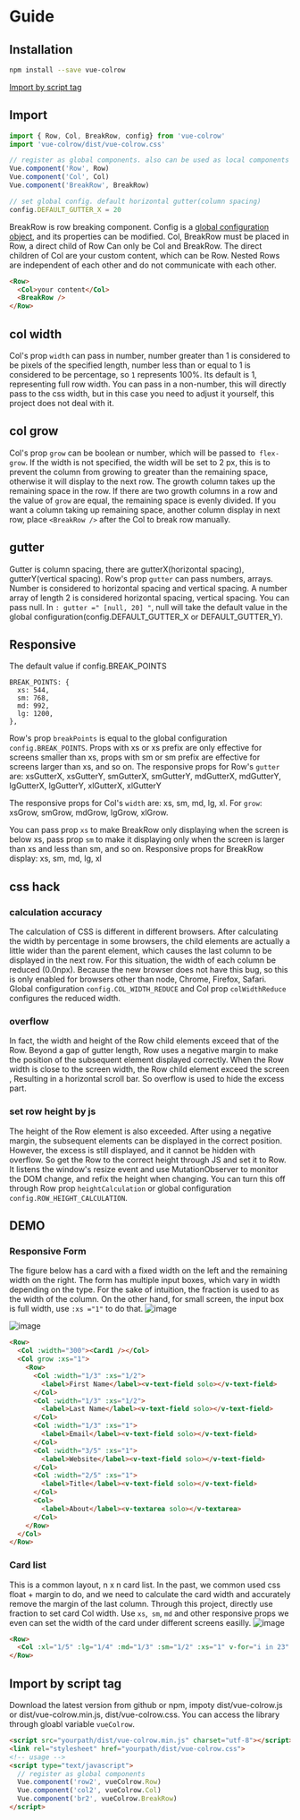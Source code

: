 # Guide
## Installation
```sh
npm install --save vue-colrow
```
[Import by script tag](#import-by-script-tag)
## Import
```js
import { Row, Col, BreakRow, config} from 'vue-colrow'
import 'vue-colrow/dist/vue-colrow.css'

// register as global components. also can be used as local components
Vue.component('Row', Row)
Vue.component('Col', Col)
Vue.component('BreakRow', BreakRow)

// set global config. default horizontal gutter(column spacing)
config.DEFAULT_GUTTER_X = 20
```
BreakRow is row breaking component. Config is a [global configuration object](api.md#config), and its properties can be modified. Col, BreakRow must be placed in Row, a direct child of Row Can only be Col and BreakRow. The direct children of Col are your custom content, which can be Row. Nested Rows are independent of each other and do not communicate with each other.
```html
<Row>
  <Col>your content</Col>
  <BreakRow />
</Row>
```

## col width
Col's prop `width` can pass in number, number greater than 1 is considered to be pixels of the specified length, number less than or equal to 1 is considered to be percentage, so `1` represents 100%. Its default is 1, representing full row width. You can pass in a non-number, this will directly pass to the css width, but in this case you need to adjust it yourself, this project does not deal with it.

## col grow
Col's prop `grow` can be boolean or number, which will be passed to` flex-grow`. If the width is not specified, the width will be set to 2 px, this is to prevent the column from growing to greater than the remaining space, otherwise it will display to the next row. The growth column takes up the remaining space in the row. If there are two growth columns in a row and the value of `grow` are equal, the remaining space is evenly divided. If you want a column taking up remaining space, another column display in next row, place `<BreakRow />` after the Col to break row manually.

## gutter
Gutter is column spacing, there are gutterX(horizontal spacing), gutterY(vertical spacing). Row's prop `gutter` can pass numbers, arrays. Number is considered to horizontal spacing and vertical spacing. A number array of length 2 is considered horizontal spacing, vertical spacing. You can pass null. In `: gutter =" [null, 20] "`, null will take the default value in the global configuration(config.DEFAULT_GUTTER_X or DEFAULT_GUTTER_Y).

## Responsive
The default value if config.BREAK_POINTS
```
BREAK_POINTS: {
  xs: 544,
  sm: 768,
  md: 992,
  lg: 1200,
},
```
Row's prop `breakPoints` is equal to the global configuration `config.BREAK_POINTS`. Props with xs or xs prefix are only effective for screens smaller than xs, props with sm or sm prefix are effective for screens larger than xs, and so on. The responsive props for Row's `gutter` are: xsGutterX, xsGutterY, smGutterX, smGutterY, mdGutterX, mdGutterY, lgGutterX, lgGutterY, xlGutterX, xlGutterY

The responsive props for Col's `width` are: xs, sm, md, lg, xl. For `grow`: xsGrow, smGrow, mdGrow, lgGrow, xlGrow.

You can pass prop `xs` to make BreakRow only displaying when the screen is below xs, pass prop `sm` to make it displaying only when the screen is larger than xs and less than sm, and so on. Responsive props for BreakRow display: xs, sm, md, lg, xl

## css hack

### calculation accuracy
The calculation of CSS is different in different browsers. After calculating the width by percentage in some browsers, the child elements are actually a little wider than the parent element, which causes the last column to be displayed in the next row. For this situation, the width of each column be reduced (0.0npx). Because the new browser does not have this bug, so this is only enabled for browsers other than node, Chrome, Firefox, Safari. Global configuration `config.COL_WIDTH_REDUCE` and Col prop `colWidthReduce` configures the reduced width.

### overflow
In fact, the width and height of the Row child elements exceed that of the Row. Beyond a gap of gutter length, Row uses a negative margin to make the position of the subsequent element displayed correctly. When the Row width is close to the screen width, the Row child element exceed the screen , Resulting in a horizontal scroll bar. So overflow is used to hide the excess part.

### set row height by js
The height of the Row element is also exceeded. After using a negative margin, the subsequent elements can be displayed in the correct position. However, the excess is still displayed, and it cannot be hidden with overflow. So get the Row to the correct height through JS and set it to Row. It listens the window's resize event and use MutationObserver to monitor the DOM change, and refix the height when changing. You can turn this off through Row prop `heightCalculation` or global configuration `config.ROW_HEIGHT_CALCULATION`.

## DEMO
### Responsive Form
The figure below has a card with a fixed width on the left and the remaining width on the right. The form has multiple input boxes, which vary in width depending on the type. For the sake of intuition, the fraction is used to as the width of the column. On the other hand, for small screen, the input box is full width,  use `:xs ="1"` to do that.
![image](https://github.com/phphe/vue-colrow/blob/master/public/colrow-form.png?raw=true)

![image](https://github.com/phphe/vue-colrow/blob/master/public/colrow-form-xs.png?raw=true)
```html
<Row>
  <Col :width="300"><Card1 /></Col>
  <Col grow :xs="1">
    <Row>
      <Col :width="1/3" :xs="1/2">
        <label>First Name</label><v-text-field solo></v-text-field>
      </Col>
      <Col :width="1/3" :xs="1/2">
        <label>Last Name</label><v-text-field solo></v-text-field>
      </Col>
      <Col :width="1/3" :xs="1">
        <label>Email</label><v-text-field solo></v-text-field>
      </Col>
      <Col :width="3/5" :xs="1">
        <label>Website</label><v-text-field solo></v-text-field>
      </Col>
      <Col :width="2/5" :xs="1">
        <label>Title</label><v-text-field solo></v-text-field>
      </Col>
      <Col>
        <label>About</label><v-textarea solo></v-textarea>
      </Col>
    </Row>
  </Col>
</Row>
```

### Card list
This is a common layout, n x n card list. In the past, we common used css float + margin to do, and we need to calculate the card width and accurately remove the margin of the last column. Through this project, directly use fraction to set card Col width. Use `xs`,` sm`, `md` and other responsive props we even can set the width of the card under different screens easilly.
![image](https://github.com/phphe/vue-colrow/blob/master/public/colrow-list.png?raw=true)
```html
<Row>
  <Col :xl="1/5" :lg="1/4" :md="1/3" :sm="1/2" :xs="1" v-for="i in 23" :key="i+'card'"><Card1 /></Col>
</Row>
```
## Import by script tag
Download the latest version from github or npm, impoty dist/vue-colrow.js or dist/vue-colrow.min.js, dist/vue-colrow.css. You can access the library through gloabl variable `vueColrow`.
```html
<script src="yourpath/dist/vue-colrow.min.js" charset="utf-8"></script>
<link rel="stylesheet" href="yourpath/dist/vue-colrow.css">
<!-- usage -->
<script type="text/javascript">
  // register as global components
  Vue.component('row2', vueColrow.Row)
  Vue.component('col2', vueColrow.Col)
  Vue.component('br2', vueColrow.BreakRow)
</script>
```